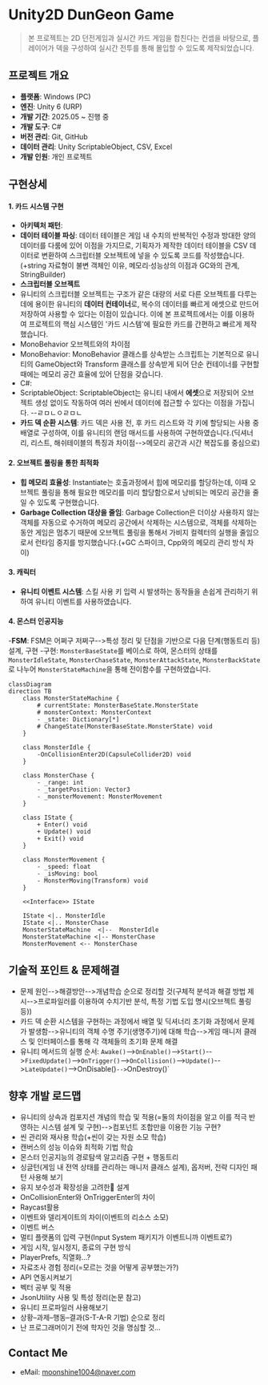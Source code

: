 # Unity2D DunGeon Game
> 본 프로젝트는 2D 던전게임과 실시간 카드 게임을 합친다는 컨셉을 바탕으로, 플레이어가 덱을 구성하여 실시간 전투를 통해 몰입할 수 있도록 제작되었습니다.

## 프로젝트 개요
- **플랫폼**: Windows (PC)
- **엔진**: Unity 6 (URP)
- **개발 기간**: 2025.05 ~ 진행 중
- **개발 도구**: C#
- **버전 관리**: Git, GitHub
- **데이터 관리**: Unity ScriptableObject, CSV, Excel
- **개발 인원**: 개인 프로젝트

## 구현상세 
#### 1. **카드 시스템 구현**
- **아키텍처 패턴**: 
- **데이터 테이블 파싱**: 데이터 테이블은 게임 내 수치의 반복적인 수정과 방대한 양의 데이터를 다룸에 있어 이점을 가지므로, 기획자가 제작한 데이터 테이블을 CSV 데이터로 변환하여 스크립터블 오브젝트에 넣을 수 있도록 코드를 작성했습니다.(+string 자료형이 불변 객체인 이유, 메모리·성능상의 이점과 GC와의 관계, StringBuilder)
- **스크립터블 오브젝트**
 - 유니티의 스크립터블 오브젝트는 구조가 같은 대량의 서로 다른 오브젝트를 다루는데에 용이한 유니티의 **데이터 컨테이너**로, 복수의 데이터를 빠르게 에셋으로 만드어 저장하여 사용할 수 있다는 이점이 있습니다. 이에 본 프로젝트에서는 이를 이용하여 프로젝트의 핵심 시스템인 '카드 시스템'에 필요한 카드를 간편하고 빠르게 제작했습니다.
 - MonoBehavior 오브젝트와의 차이점
  - MonoBehavior: MonoBehavior 클래스를 상속받는 스크립트는 기본적으로 유니티의 GameObject와 Transform 클래스를 상속받게 되어 단순 컨테이너를 구현할 때에는 메모리 공간 효율에 있어 단점을 갖습니다.
  - C#:
  - ScriptableObject: ScriptableObject는 유니티 내에서 **에셋**으로 저장되어 오브젝트 생성 없이도 작동하여 여러 씬에서 데이터에 접근할 수 있다는 이점을 가집니다.
--ㄹㅁㄴㅇㄹㅁㄴ
- **카드 덱 순환 시스템**: 카드 덱은 사용 전, 후 카드 리스트와 각 키에 할당되는 사용 중 배열로 구성하여, 이를 유니티의 랜덤 매서드를 사용하여 구현하였습니다.(딕셔너리, 리스트, 해쉬테이블의 특징과 차이점-->메모리 공간과 시간 복잡도를 중심으로)
#### 2. 오브젝트 풀링을 통한 최적화
- **힙 메모리 효율성**: Instantiate는 호출과정에서 힙에 메모리를 할당하는데, 이때 오브젝트 풀링을 통해 필요한 메모리를 미리 할당함으로서 낭비되는 메모리 공간을 줄일 수 있도록 구현했습니다.
- **Garbage Collection 대상을 줄임**: Garbage Collection은 더이상 사용하지 않는 객체를 자동으로 수거하여 메모리 공간에서 삭제하는 시스템으로, 객체를 삭제하는 동안 게임은 멈추기 때문에 오브젝트 풀링을 통해서 가비지 컬렉터의 실행을 줄임으로서 런타임 중지를 방지했습니다.(+GC 스파이크, Cpp와의 메모리 관리 방식 차이)
#### 3. 캐릭터
- **유니티 이벤트 시스템**: 스킬 사용 키 입력 시 발생하는 동작들을 손쉽게 관리하기 위하여 유니티 이벤트를 사용하였습니다.
#### 4. 몬스터 인공지능
 -**FSM**: FSM은 어쩌구 저쩌구-->특성 정리 및 단점을 기반으로 다음 단계(행동트리 등) 설계, 구현
  -구현: `MonsterBaseState`를 베이스로 하여, 몬스터의 상태를 `MonsterIdleState`, `MonsterChaseState`, `MonsterAttackState`, `MonsterBackState`로 나누어 `MonsterStateMachine`을 통해 전이함수를 구현하였습니다.
```mermaid
classDiagram
direction TB
    class MonsterStateMachine {
	    # currentState: MonsterBaseState.MonsterState
	    # monsterContext: MonsterContext
	    - _state: Dictionary[*]
	    # ChangeState(MonsterBaseState.MonsterState) void
    }

    class MonsterIdle {
	    -OnCollisionEnter2D(CapsuleCollider2D) void
    }

    class MonsterChase {
	    - _range: int
	    - _targetPosition: Vector3
	    - _monsterMovement: MonsterMovement
    }

    class IState {
	    + Enter() void
	    + Update() void
	    + Exit() void
    }

    class MonsterMovement {
	    - _speed: float
	    - _isMoving: bool
	    - MonsterMoving(Transform) void
    }

	<<Interface>> IState

    IState <|.. MonsterIdle
    IState <|.. MonsterChase
    MonsterStateMachine  <|--  MonsterIdle
    MonsterStateMachine <|-- MonsterChase
    MonsterMovement <-- MonsterChase
```
## 기술적 포인트 & 문제해결
- 문제 원인-->해결방안-->개념학습 순으로 정리할 것(구체적 분석과 해결 방법 제시-->프로파일러를 이용하여 수치기반 분석, 특정 기법 도입 명시(오브젝트 풀링 등))
- 카드 덱 순환 시스템을 구현하는 과정에서 배열 및 딕셔너리 초기화 과정에서 문제가 발생함-->유니티의 객체 수명 주기(생명주기)에 대해 학습-->게임 매니저 클래스 및 인터페이스를 통해 각 객체들의 초기화 문제 해결
 - 유니티 메서드의 실행 순서: `Awake()`-->`OnEnable()`-->`Start()`-->`FixedUpdate()`-->`OnTrigger()`-->`OnCollision()`-->`Update()`-->`LateUpdate()`-->OnDisable()`-->`OnDestroy()`
## 향후 개발 로드맵
- 유니티의 상속과 컴포지션 개념의 학습 및 적용(=둘의 차이점을 알고 이를 적극 반영하는 시스템 설계 및 구현)-->컴포넌트 조합만을 이용한 기능 구현?
- 씬 관리와 재사용 학습(+씬이 갖는 자원 소모 학습)
- 캔버스의 성능 이슈와 최적화 기법 학습
- 몬스터 인공지능의 경로탐색 알고리즘 구현 + 행동트리
- 싱글턴(게임 내 전역 상태를 관리하는 매니저 클래스 설계), 옵저버, 전략 디자인 패턴 사용해 보기
- 유지 보수성과 확장성을 고려한 설계
- OnCollisionEnter와 OnTriggerEnter의 차이
- Raycast활용
- 이벤트와 델리게이트의 차이(이벤트의 리소스 소모)
- 이벤트 버스
- 멀티 플랫폼의 입력 구현(Input System 패키지가 이벤트니까 이벤트로?)
- 게임 시작, 일시정지, 종료의 구현 방식
- PlayerPrefs, 직열화...?
- 자료조사 경험 정리(=모르는 것을 어떻게 공부했는가?)
- API 연동시켜보기
- 벡터 공부 및 적용
- JsonUtility 사용 및 특성 정리(논문 참고)
- 유니티 프로파일러 사용해보기
- 상황–과제–행동–결과(S-T-A-R 기법) 순으로 정리
- 난 프로그래머이기 전에 학자인 것을 명심할 것...




## Contact Me
- eMail: moonshine1004@naver.com
